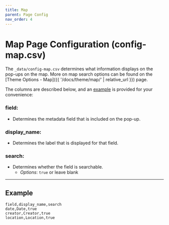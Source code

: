 ```yaml
---
title: Map
parent: Page Config
nav_order: 4
---
```


# Map Page Configuration (config-map.csv)

The `_data/config-map.csv` determines what information displays on the pop-ups on the map. More on map search options can be found on the [Theme Options - Map]({{ '/docs/theme/map/' | relative_url }}) page.

The columns are described below, and an [example](#example) is provided for your convenience:

### field: 
- Determines the metadata field that is included on the pop-up. 

### display_name: 
- Determines the label that is displayed for that field. 

### search: 
- Determines whether the field is searchable. 
    - *Options*: `true` or leave blank

---

## Example 

```
field,display_name,search
date,Date,true
creator,Creator,true
location,Location,true
```